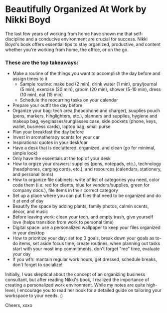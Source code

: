# Beautifully Organized At Work by Nikki Boyd

The last few years of working from home have shown me that self-discipline and a conducive environment are crucial for success. Nikki Boyd's book offers essential tips to stay organized, productive, and content whether you're working from home, the office, or on the go. 

### These are the top takeaways:
- Make a routine of the things you want to accomplish the day before and assign times to it
  - Sample routine: make bed (2 min), drink water (1 min), pray/journal (5 min), exercise (20 min), groom (20 min), shower (5-10 min), dress (10 min), eat (15 min)
  - Schedule the reocurring tasks on your calendar
- Prepare your outfit the day before
- Organize your bag: tech area (headphone and charger), suuplies pouch (pens, markers, hihglighters, etc.), planners and supplies, hygiene and makeup bag, eyeglasses/sunglasses case, side pockets (phone, keys, wallet, business cards), laptop bag, small purse
- Plan your breakfast the day before
- Invest in aromatherapy scents for your car
- Inspirational quotes in your desk/car
- Have a desk that is decluttered, organized, and clean (go for minimal, simple look)
- Only have the essentials at the top of your desk
- How to orgize your drawers: supplies (pens, notepads, etc.), technology (headphones, carging cords, etc.), and resources (calendars, stationery, and personal items)
- How to organize file cabinets: write of list of categories you need, color code them (i.e. red for clients, blue for vendors/supplies, green for company docs.), file items in their correct category
- Set up a place where you can put files that need to be organized and do it at end of day
- Beautify the space by adding plants, family photos, calmin scents, decor, and music
- Before leaving work: clean your tech. and empty trash, give yourself love (helps transition from work to personal time)
- Digital space: use a personalized wallpaper to keep your files organized in your desktop
- How to prioritize your day: set top 3 goals, break down your goals as to-do items, set aside focus time, create routines, when planning out tasks start with your most imp commitments, don't forget "me" time, evaluate your day
- If you wfh: mantain regular work hours, get dressed, schedule breaks, don't forget to socialize!

Initially, I was skeptical about the concept of an organizing business consultant, but after reading Nikki's book, I realized the importance of creating a personalized work environment. While my notes are quite high-level, I encourage you to read her book for a detailed guide on tailoring your workspace to your needs. :)

Cheers,
xoxo
